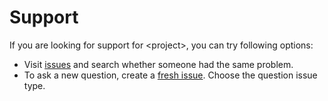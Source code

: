 # Support

If you are looking for support for \<project\>, you can try following options:

* Visit [issues](https://github.com/dominiksalvet/template/issues) and search whether someone had the same problem.
* To ask a new question, create a [fresh issue](https://github.com/dominiksalvet/template/issues/new/choose). Choose the question issue type.
